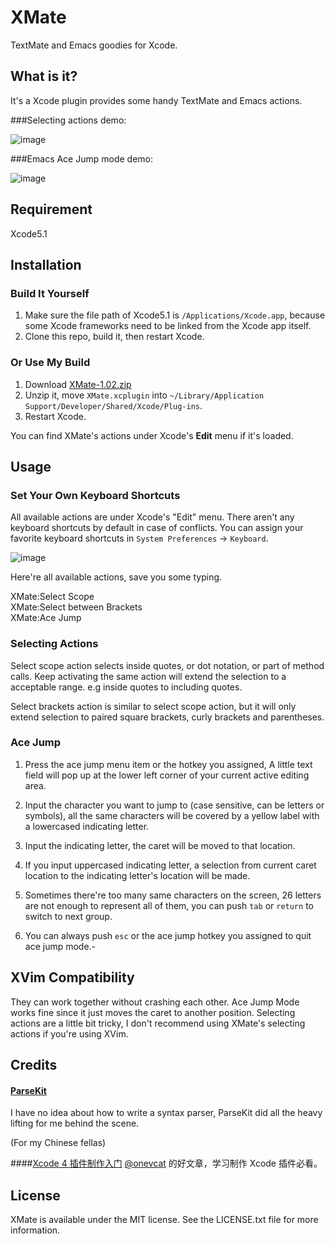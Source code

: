 XMate
==============

TextMate and Emacs goodies for Xcode.


## What is it?
It's a Xcode plugin provides some handy TextMate and Emacs actions.

###Selecting actions demo:

![image](http://i.minus.com/i9B2FwGwiUJ8F.gif)

###Emacs Ace Jump mode demo:

![image](http://i.minus.com/ibzQzA079MFYWc.gif)

## Requirement
Xcode5.1

## Installation

### Build It Yourself
1. Make sure the file path of Xcode5.1 is `/Applications/Xcode.app`, because some Xcode frameworks need to be linked from the Xcode app itself.
2. Clone this repo, build it, then restart Xcode.

### Or Use My Build
1. Download [XMate-1.02.zip](http://www.indieworks.org/files/XMate-1.02.zip)
2. Unzip it, move `XMate.xcplugin` into `~/Library/Application Support/Developer/Shared/Xcode/Plug-ins`.
3. Restart Xcode.


You can find XMate's actions under Xcode's **Edit** menu if it's loaded.


## Usage

### Set Your Own Keyboard Shortcuts

All available actions are under Xcode's "Edit" menu. There aren't any keyboard shortcuts by default in case of conflicts. You can assign your favorite keyboard shortcuts in `System Preferences` -> `Keyboard`.

![image](http://i.minus.com/imGDxlIUWBuCr.png)

Here're all available actions, save you some typing.

XMate:Select Scope  
XMate:Select between Brackets  
XMate:Ace Jump

### Selecting Actions

Select scope action selects inside quotes, or dot notation, or part of method calls.
Keep activating the same action will extend the selection to a acceptable range.
e.g inside quotes to including quotes.

Select brackets action is similar to select scope action, but it will only extend selection to paired square brackets, curly brackets and parentheses.

### Ace Jump

1. Press the ace jump menu item or the hotkey you assigned, A little text field will pop up at the lower left corner of your current active editing area.

2. Input the character you want to jump to (case sensitive, can be letters or symbols), all the same characters will be covered by a yellow label with a lowercased indicating letter.

3. Input the indicating letter, the caret will be moved to that location.

4. If you input uppercased indicating letter, a selection from current caret location to the indicating letter's location will be made.

5. Sometimes there're too many same characters on the screen, 26 letters are not enough to represent all of them, you can push `tab` or `return` to switch to next group.

6. You can always push `esc` or the ace jump hotkey you assigned to quit ace jump mode.-

## XVim Compatibility

They can work together without crashing each other. Ace Jump Mode works fine since it just moves the caret to another position. Selecting actions are a little bit tricky, I don't recommend using XMate's selecting actions if you're using XVim.

## Credits

#### [ParseKit](http://parsekit.com/)
I have no idea about how to write a syntax parser, ParseKit did all the heavy lifting for me behind the scene.

(For my Chinese fellas)

####[Xcode 4 插件制作入门](http://onevcat.com/2013/02/xcode-plugin/)
[@onevcat](https://twitter.com/onevcat) 的好文章，学习制作 Xcode 插件必看。

## License

XMate is available under the MIT license. See the LICENSE.txt file for more information.
